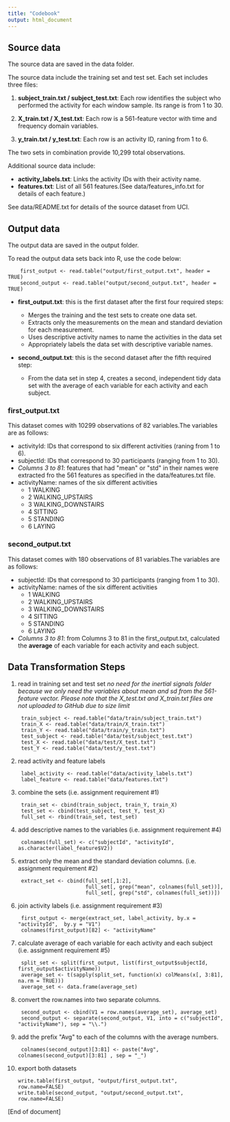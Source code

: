 ```yaml
---
title: "Codebook"
output: html_document
---
```


## Source data
The source data are saved in the data folder. 

The source data include the training set and test set. Each set includes three files:

1. **subject_train.txt / subject_test.txt**: Each row identifies the subject who performed the activity for each window sample. Its range is from 1 to 30. 

2. **X_train.txt / X_test.txt**: Each row is a 561-feature vector with time and frequency domain variables.

3. **y_train.txt / y_test.txt**: Each row is an activity ID, raning from 1 to 6. 

The two sets in combination provide 10,299 total observations. 

Additional source data include:

- **activity_labels.txt**: Links the activity IDs with their activity name.
- **features.txt**: List of all 561 features.(See data/features_info.txt for details of each feature.)

See data/README.txt for details of the source dataset from UCI. 

## Output data
The output data are saved in the output folder. 

To read the output data sets back into R, use the code below:

        first_output <- read.table("output/first_output.txt", header = TRUE)
        second_output <- read.table("output/second_output.txt", header = TRUE)
- **first_output.txt**: this is the first dataset after the first four required steps:
  - Merges the training and the test sets to create one data set.
  - Extracts only the measurements on the mean and standard deviation for each measurement.
  - Uses descriptive activity names to name the activities in the data set
  - Appropriately labels the data set with descriptive variable names.

- **second_output.txt**: this is the second dataset after the fifth required step:
  - From the data set in step 4, creates a second, independent tidy data set with the average of each variable for each activity and each subject.

### first_output.txt
This dataset comes with 10299 observations of 82 variables.The variables are as follows:

- activityId: IDs that correspond to six different activities (raning from 1 to 6).
- subjectId: IDs that correspond to 30 participants (ranging from 1 to 30).
- _Columns 3 to 81_: features that had "mean" or "std" in their names were extracted fro the 561 features as specified in the data/features.txt file. 
- activityName: names of the six different activities
  - 1 WALKING
  - 2 WALKING_UPSTAIRS
  - 3 WALKING_DOWNSTAIRS
  - 4 SITTING
  - 5 STANDING
  - 6 LAYING
  
  
### second_output.txt
This dataset comes with 180 observations of 81 variables.The variables are as follows:

- subjectId: IDs that correspond to 30 participants (ranging from 1 to 30).
- activityName: names of the six different activities
  - 1 WALKING
  - 2 WALKING_UPSTAIRS
  - 3 WALKING_DOWNSTAIRS
  - 4 SITTING
  - 5 STANDING
  - 6 LAYING
 - _Columns 3 to 81_: from Columns 3 to 81 in the first_output.txt, calculated the **average** of each variable for each activity and each subject.
 
 
## Data Transformation Steps

1. read in training set and test set
_no need for the inertial signals folder because we only need the variables about mean and sd from the 561-feature vector. Please note that the X_test.txt and X_train.txt files are not uploaded to GitHub due to size limit_

        train_subject <- read.table("data/train/subject_train.txt")
        train_X <- read.table("data/train/X_train.txt")
        train_Y <- read.table("data/train/y_train.txt")
        test_subject <- read.table("data/test/subject_test.txt")
        test_X <- read.table("data/test/X_test.txt")
        test_Y <- read.table("data/test/y_test.txt")

2. read activity and feature labels

        label_activity <- read.table("data/activity_labels.txt")
        label_feature <- read.table("data/features.txt")


3. combine the sets (i.e. assignment requirement #1)

        train_set <- cbind(train_subject, train_Y, train_X)
        test_set <- cbind(test_subject, test_Y, test_X)
        full_set <- rbind(train_set, test_set)

4. add descriptive names to the variables (i.e. assignment requirement #4)

        colnames(full_set) <- c("subjectId", "activityId", as.character(label_feature$V2))

5. extract only the mean and the standard deviation columns. (i.e. assignment requirement #2)

        extract_set <- cbind(full_set[,1:2], 
                             full_set[, grep("mean", colnames(full_set))],
                             full_set[, grep("std", colnames(full_set))])

6. join activity labels (i.e. assignment requirement #3)
      
        first_output <- merge(extract_set, label_activity, by.x = "activityId",  by.y = "V1")
        colnames(first_output)[82] <- "activityName"

7. calculate average of each variable for each activity and each subject (i.e. assignment requirement #5)
        
        split_set <- split(first_output, list(first_output$subjectId, first_output$activityName))
        average_set <- t(sapply(split_set, function(x) colMeans(x[, 3:81], na.rm = TRUE)))
        average_set <- data.frame(average_set)

8. convert the row.names into two separate columns.

        second_output <- cbind(V1 = row.names(average_set), average_set)
        second_output <- separate(second_output, V1, into = c("subjectId", "activityName"), sep = "\\.")

9. add the prefix "Avg" to each of the columns with the average numbers. 
        
        colnames(second_output)[3:81] <- paste("Avg", colnames(second_output)[3:81] , sep = "_")

10. export both datasets

        write.table(first_output, "output/first_output.txt", row.name=FALSE)
        write.table(second_output, "output/second_output.txt", row.name=FALSE)


[End of document]
